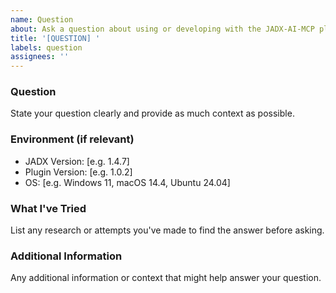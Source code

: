 ```yaml
---
name: Question
about: Ask a question about using or developing with the JADX-AI-MCP plugin
title: '[QUESTION] '
labels: question
assignees: ''
---
```


### Question
State your question clearly and provide as much context as possible.

### Environment (if relevant)
- JADX Version: [e.g. 1.4.7]
- Plugin Version: [e.g. 1.0.2]
- OS: [e.g. Windows 11, macOS 14.4, Ubuntu 24.04]

### What I've Tried
List any research or attempts you've made to find the answer before asking.

### Additional Information
Any additional information or context that might help answer your question.